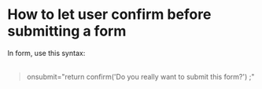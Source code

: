 # How to let user confirm before submitting a form
In form, use this syntax:<br><br>
> onsubmit="return confirm('Do you really want to submit this form?') ;"